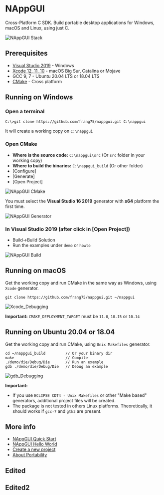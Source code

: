 # NAppGUI
Cross-Platform C SDK. Build portable desktop applications for Windows, macOS and Linux, using just C.

![NAppGUI Stack](https://nappgui.com/img/start/nappgui_stack.png)

## Prerequisites
- [Visual Studio 2019](https://visualstudio.microsoft.com/vs/) - Windows
- [Xcode 12, 11, 10](https://developer.apple.com/xcode/) - macOS Big Sur, Catalina or Mojave
- GCC 9, 7 - Ubuntu 20.04 LTS or 18.04 LTS
- [CMake](https://cmake.org/download/) - Cross platform

## Running on Windows
### Open a terminal
```
C:\>git clone https://github.com/frang75/nappgui.git C:\nappgui
```

It will create a working copy on `C:\nappgui`

### Open CMake
- **Where is the source code:** `C:\nappgui\src` (Or `src` folder in your working copy)
- **Where to build the binaries:** `C:\nappgui_build` (Or other folder)
- [Configure]
- [Generate]
- [Open Project]

![NAppGUI CMake](https://nappgui.com/img/start/nappgui_cmake.png)

You must select the **Visual Studio 16 2019** generator with **x64** platform the first time.

![NAppGUI Generator](https://nappgui.com/img/start/cmake_generator.png)

### In Visual Studio 2019 (after click in [Open Project])
- Build->Build Solution
- Run the examples under `demo` or `howto`

![NAppGUI Build](https://nappgui.com/img/start/rundemo_visualstudio.png)

## Running on macOS

Get the working copy and run CMake in the same way as Windows, using `Xcode` generator.

```
git clone https://github.com/frang75/nappgui.git ~/nappgui
```
![Xcode_Debugging](https://nappgui.com/img/start/xcode_debug.png)

**Important:** `CMAKE_DEPLOYMENT_TARGET` must be `11.0`, `10.15` or `10.14`

## Running on Ubuntu 20.04 or 18.04

Get the working copy and run CMake, using `Unix Makefiles` generator.

```
cd ~/nappgui_build         // Or your binary dir
make                       // Compile
./demo/die/Debug/Die       // Run an example
gdb ./demo/die/Debug/Die   // Debug an example
```
![gdb_Debugging](https://nappgui.com/img/start/debug_gdb.png)

**Important:**

* If you use `ECLIPSE CDT4 - Unix Makefiles` or other "Make based" generators, additional project files will be created.
* The package is not tested in others Linux platforms. Theoretically, it should works if `gcc-7` and `gtk3` are present.

## More info
- [NAppGUI Quick Start](https://nappgui.com/en/start/quick.html)
- [NAppGUI Hello World](https://nappgui.com/en/start/hello.html)
- [Create a new project](https://nappgui.com/en/start/newprj.html)
- [About Portability](https://nappgui.com/en/start/win_mac_linux.html)

## Edited
## Edited2
